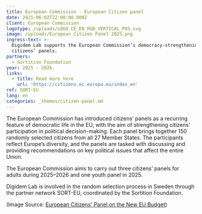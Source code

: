 ```yaml
---
title: European Commission - European Citizen panel
date: 2025-06-02T22:00:00.000Z
client: European Commission
logotype: /uploads/LOGO CE_EN_RGB_VERTICAL_POS.svg
image: /uploads/European Citizen Panel 2025.png
ingress-text: >-
  Digidem Lab supports the European Commission’s democracy-strengthening
  citizens’ panels.
partners:
  - Sortition Foundation
year: 2025 - 2026.
links:
  - title: Read more here
    url: 'https://citizens.ec.europa.eu/index_en'
ref: SORT-EU
lang: en
categories: _themes/citizen-panel.md
---
```


The European Commission has introduced citizens’ panels as a recurring feature of democratic life in the EU, with the aim of strengthening citizens’ participation in political decision-making. Each panel brings together 150 randomly selected citizens from all 27 Member States. The participants reflect Europe’s diversity, and the panels are tasked with discussing and providing recommendations on key political issues that affect the entire Union.

The European Commission aims to carry out three citizens’ panels for adults during 2025–2026 and one youth panel in 2025.

Digidem Lab is involved in the random selection process in Sweden through the partner network SORT-EU, coordinated by the Sortition Foundation.

(Image Source: [European Citizens' Panel on the New EU Budget](https://citizens.ec.europa.eu/european-citizens-panel-new-european-budget_sv#paragraph_682 "Image Source SORT-EU"))
